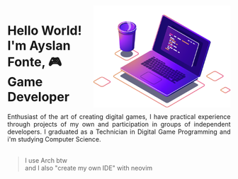 <img src="https://raw.githubusercontent.com/AyslanSE/AyslanSE/main/master/img/computer-illustration.png" width="310px" align="right" alt="ayslan computer" style="max-width:100%;">

# Hello World! <br> I'm Ayslan Fonte, 🎮 Game Developer </h1>

<div align = "justify">
  Enthusiast of the art of creating digital games, I have practical experience through projects of my own and participation in groups of independent developers. I graduated as a Technician in Digital Game Programming and i'm studying Computer Science.
</div><br>

> I use Arch btw <br>
> and I also "create my own IDE" with neovim
